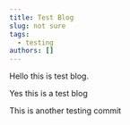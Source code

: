 ```yaml
---
title: Test Blog
slug: not sure
tags:
  - testing
authors: []
---
```

Hello this is test blog.

Yes this is a test blog

This is another testing commit
